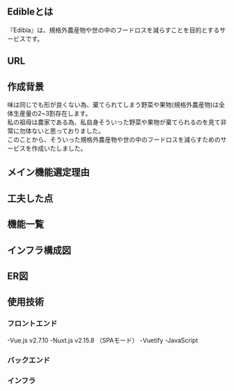 ## Edibleとは
『Edibla』は、規格外農産物や世の中のフードロスを減らすことを目的とするサービスです。

## URL

## 作成背景
味は同じでも形が良くない為、棄てられてしまう野菜や果物(規格外農産物)は全体生産量の2~3割存在します。  
私の祖母は農家である為、私自身そういった野菜や果物が棄てられるのを見て非常に勿体ないと思っておりました。  
このことから、そういった規格外農産物や世の中のフードロスを減らすためのサービスを作成いたしました。

## メイン機能選定理由

## 工夫した点

## 機能一覧

## インフラ構成図

## ER図

## 使用技術
### フロントエンド
-Vue.js v2.7.10
-Nuxt.js v2.15.8 （SPAモード）
-Vuetify
-JavaScript

### バックエンド
### インフラ
